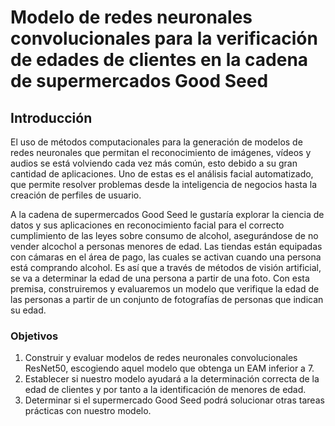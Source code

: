 # Modelo de redes neuronales convolucionales para la verificación de edades de clientes en la cadena de supermercados Good Seed

## Introducción

El uso de métodos computacionales para la generación de modelos de redes neuronales que permitan el reconocimiento de imágenes, vídeos y audios se está volviendo cada vez más común, esto debido a su gran cantidad de aplicaciones. Uno de estas es el análisis facial automatizado, que permite resolver problemas desde la inteligencia de negocios hasta la creación de perfiles de usuario. 

A la cadena de supermercados Good Seed le gustaría explorar la ciencia de datos y sus aplicaciones en reconocimiento facial para el correcto cumplimiento de las leyes sobre consumo de alcohol, asegurándose de no vender alcochol a personas menores de edad. Las tiendas están equipadas con cámaras en el área de pago, las cuales se activan cuando una persona está comprando alcohol. Es así que a través de métodos de visión artificial, se va a determinar la edad de una persona a partir de una foto. Con esta premisa, construiremos y evaluaremos un modelo que verifique la edad de las personas a partir de un conjunto de fotografías de personas que indican su edad. 

### Objetivos

1. Construir y evaluar modelos de redes neuronales convolucionales ResNet50, escogiendo aquel modelo que obtenga un EAM inferior a 7.
2. Establecer si nuestro modelo ayudará a la determinación correcta de la edad de clientes y por tanto a la identificación de menores de edad.
3. Determinar si el supermercado Good Seed podrá solucionar otras tareas prácticas con nuestro modelo. 
